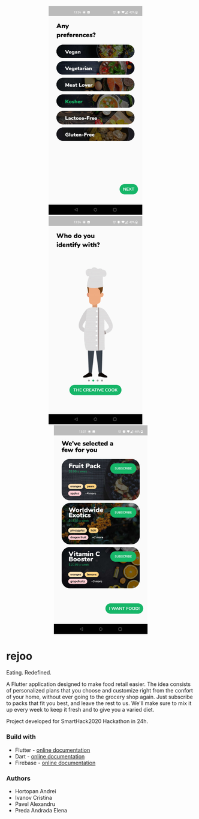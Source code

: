 <p align="center">
  <img width="250" src="/assets/1.jpg">&nbsp;&nbsp;&nbsp;&nbsp;&nbsp;&nbsp;&nbsp;<img width="250" src="/assets/2.jpg">&nbsp;&nbsp;&nbsp;&nbsp;&nbsp;&nbsp;&nbsp;<img width="250" src="/assets/6.jpg">
</p>

# rejoo
Eating. Redefined.

A Flutter application designed to make food retail easier. The idea consists of personalized plans that you choose and customize right from the confort of your home, without ever going to the grocery shop again. Just subscribe to packs that fit you best, and leave the rest to us. We'll make sure to mix it up every week to keep it fresh and to give you a varied diet.

Project developed for SmartHack2020 Hackathon in 24h.

### Build with
* Flutter - [online documentation](https://flutter.dev/docs)
* Dart - [online documentation](https://dart.dev/guides)
* Firebase - [online documentation](https://firebase.google.com/docs)

### Authors
* Hortopan Andrei
* Ivanov Cristina
* Pavel Alexandru
* Preda Andrada Elena


